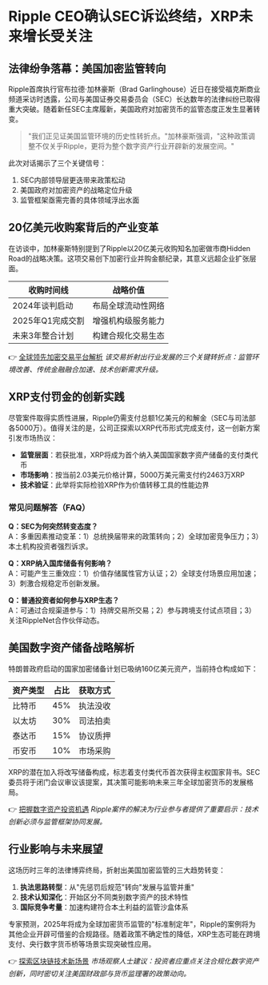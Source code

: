 # Ripple CEO确认SEC诉讼终结，XRP未来增长受关注

## 法律纷争落幕：美国加密监管转向

Ripple首席执行官布拉德·加林豪斯（Brad Garlinghouse）近日在接受福克斯商业频道采访时透露，公司与美国证券交易委员会（SEC）长达数年的法律纠纷已取得重大突破。随着新任SEC主席履新，美国政府对加密货币的监管态度正发生显著转变。

> "我们正见证美国监管环境的历史性转折点。"加林豪斯强调，"这种政策调整不仅关乎Ripple，更将为整个数字资产行业开辟新的发展空间。"

此次对话揭示了三个关键信号：
1. SEC内部领导层更迭带来政策松动
2. 美国政府对加密资产的战略定位升级
3. 监管框架亟需完善的具体领域浮出水面

## 20亿美元收购案背后的产业变革

在访谈中，加林豪斯特别提到了Ripple以20亿美元收购知名加密做市商Hidden Road的战略决策。这项交易创下加密行业并购金额纪录，其意义远超企业扩张层面。

| 收购时间线 | 战略价值 |
|------------|----------|
| 2024年谈判启动 | 布局全球流动性网络 |
| 2025年Q1完成交割 | 增强机构级服务能力 |
| 未来3年整合计划 | 构建合规化交易生态 |

👉 [全球领先加密交易平台解析](https://bit.ly/okx_welcome) *该交易折射出行业发展的三个关键转折点：监管环境改善、传统金融融合加速、技术创新需求升级。*

## XRP支付罚金的创新实践

尽管案件取得实质性进展，Ripple仍需支付总额1亿美元的和解金（SEC与司法部各5000万）。值得关注的是，公司正探索以XRP代币形式完成支付，这一创新方案引发市场热议：

- **监管层面**：若获批准，XRP将成为首个纳入美国国家数字资产储备的支付类代币
- **市场影响**：按当前2.03美元价格计算，5000万美元需支付约2463万XRP
- **技术验证**：此举将实际检验XRP作为价值转移工具的性能边界

### 常见问题解答（FAQ）

**Q：SEC为何突然转变态度？**  
A：多重因素推动变革：1）总统换届带来的政策转向；2）全球加密竞争压力；3）本土机构投资者强烈诉求。

**Q：XRP纳入国库储备有何影响？**  
A：可能产生三重效应：1）价值存储属性官方认证；2）全球支付场景应用加速；3）刺激合规稳定币创新发展。

**Q：普通投资者如何参与XRP生态？**  
A：可通过合规渠道参与：1）持牌交易所交易；2）参与跨境支付试点项目；3）关注RippleNet合作伙伴动态。

## 美国数字资产储备战略解析

特朗普政府启动的国家加密储备计划已吸纳160亿美元资产，当前持仓构成如下：

| 资产类型 | 占比 | 获取方式 |
|----------|------|----------|
| 比特币   | 45%  | 执法没收 |
| 以太坊   | 30%  | 司法拍卖 |
| 泰达币   | 15%  | 协议质押 |
| 币安币   | 10%  | 市场采购 |

XRP的潜在加入将改写储备构成，标志着支付类代币首次获得主权国家背书。SEC委员将于闭门会议审议该提案，其决策可能影响未来三年全球加密货币的发展格局。

👉 [把握数字资产投资机遇](https://bit.ly/okx_welcome) *Ripple案件的解决为行业参与者提供了重要启示：技术创新必须与监管框架协同发展。*

## 行业影响与未来展望

这场历时三年的法律博弈终局，折射出美国加密监管的三大趋势转变：

1. **执法思路转型**：从"先惩罚后规范"转向"发展与监管并重"
2. **技术认知深化**：开始区分不同类别数字资产的技术特性
3. **国际竞争考量**：加速构建符合本土利益的监管沙盒体系

专家预测，2025年将成为全球加密货币监管的"标准制定年"，Ripple的案例将为其他企业开辟可借鉴的合规路径。随着政策不确定性的降低，XRP生态可能在跨境支付、央行数字货币桥等场景实现突破性应用。

👉 [探索区块链技术新场景](https://bit.ly/okx_welcome) *市场观察人士建议：投资者应重点关注合规化数字资产创新，同时密切关注美国财政部与货币监理署的政策动向。*
